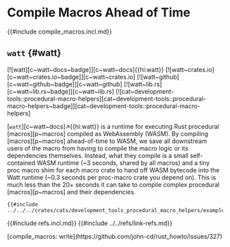 # Compile Macros Ahead of Time

{{#include compile_macros.incl.md}}

## `watt` {#watt}

[![watt][c~watt~docs~badge]][c~watt~docs]{{hi:watt}}
[![watt~crates.io][c~watt~crates.io~badge]][c~watt~crates.io]
[![watt~github][c~watt~github~badge]][c~watt~github]
[![watt~lib.rs][c~watt~lib.rs~badge]][c~watt~lib.rs]
[![cat~development-tools::procedural-macro-helpers][cat~development-tools::procedural-macro-helpers~badge]][cat~development-tools::procedural-macro-helpers]

[`watt`][c~watt~docs]↗{{hi:watt}} is a runtime for executing Rust procedural [macros][p~macros] compiled as WebAssembly (WASM). By compiling [macros][p~macros] ahead-of-time to WASM, we save all downstream users of the macro from having to compile the macro logic or its dependencies themselves. Instead, what they compile is a small self-contained WASM runtime (~3 seconds, shared by all macros) and a tiny proc macro shim for each macro crate to hand off WASM bytecode into the Watt runtime (~0.3 seconds per proc-macro crate you depend on). This is much less than the 20+ seconds it can take to compile complex procedural [macros][p~macros] and their dependencies.

```rust,editable
{{#include ../../../crates/cats/development_tools_procedural_macro_helpers/examples/compile_macros/watt.rs:example}}
```

{{#include refs.incl.md}}
{{#include ../../refs/link-refs.md}}

<div class="hidden">
[compile_macros: write](https://github.com/john-cd/rust_howto/issues/327)
</div>
